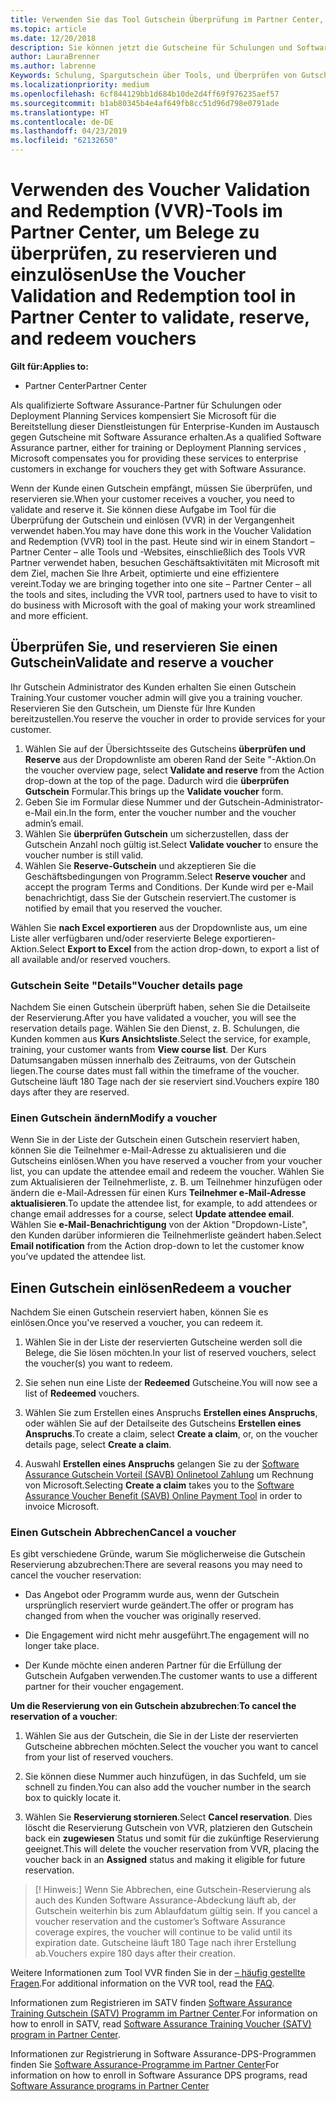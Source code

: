 ```yaml
---
title: Verwenden Sie das Tool Gutschein Überprüfung im Partner Center, für die Gutscheine für Schulungen und andere | Partner Center
ms.topic: article
ms.date: 12/20/2018
description: Sie können jetzt die Gutscheine für Schulungen und Software Assurance-Programme im Partner Center anfordern
author: LauraBrenner
ms.author: labrenne
Keywords: Schulung, Spargutschein über Tools, und Überprüfen von Gutschein, Software Assurance-Ansprüche, DPS, SATV
ms.localizationpriority: medium
ms.openlocfilehash: 6cf844129bb1d684b10de2d4ff69f976235aef57
ms.sourcegitcommit: b1ab80345b4e4af649fb8cc51d96d798e0791ade
ms.translationtype: HT
ms.contentlocale: de-DE
ms.lasthandoff: 04/23/2019
ms.locfileid: "62132650"
---
```

# <a name="use-the-voucher-validation-and-redemption-tool-in-partner-center-to-validate-reserve-and-redeem-vouchers"></a><span data-ttu-id="a4ee1-104">Verwenden des Voucher Validation and Redemption (VVR)-Tools im Partner Center, um Belege zu überprüfen, zu reservieren und einzulösen</span><span class="sxs-lookup"><span data-stu-id="a4ee1-104">Use the Voucher Validation and Redemption tool in Partner Center to validate, reserve, and redeem vouchers</span></span> 

<span data-ttu-id="a4ee1-105">**Gilt für:**</span><span class="sxs-lookup"><span data-stu-id="a4ee1-105">**Applies to:**</span></span>

- <span data-ttu-id="a4ee1-106">Partner Center</span><span class="sxs-lookup"><span data-stu-id="a4ee1-106">Partner Center</span></span>

<span data-ttu-id="a4ee1-107">Als qualifizierte Software Assurance-Partner für Schulungen oder Deployment Planning Services kompensiert Sie Microsoft für die Bereitstellung dieser Dienstleistungen für Enterprise-Kunden im Austausch gegen Gutscheine mit Software Assurance erhalten.</span><span class="sxs-lookup"><span data-stu-id="a4ee1-107">As a qualified Software Assurance partner, either for training or Deployment Planning services , Microsoft compensates you for providing these services to enterprise customers in exchange for vouchers they get with Software Assurance.</span></span>

<span data-ttu-id="a4ee1-108">Wenn der Kunde einen Gutschein empfängt, müssen Sie überprüfen, und reservieren sie.</span><span class="sxs-lookup"><span data-stu-id="a4ee1-108">When your customer receives a voucher, you need to validate and reserve it.</span></span> <span data-ttu-id="a4ee1-109">Sie können diese Aufgabe im Tool für die Überprüfung der Gutschein und einlösen (VVR) in der Vergangenheit verwendet haben.</span><span class="sxs-lookup"><span data-stu-id="a4ee1-109">You may have done this work in the Voucher Validation and Redemption (VVR) tool in the past.</span></span> <span data-ttu-id="a4ee1-110">Heute sind wir in einem Standort – Partner Center – alle Tools und -Websites, einschließlich des Tools VVR Partner verwendet haben, besuchen Geschäftsaktivitäten mit Microsoft mit dem Ziel, machen Sie Ihre Arbeit, optimierte und eine effizientere vereint.</span><span class="sxs-lookup"><span data-stu-id="a4ee1-110">Today we are bringing together into one site – Partner Center – all the tools and sites, including the VVR tool, partners used to have to visit to do business with Microsoft with the goal of making your work streamlined and more efficient.</span></span>

## <a name="validate-and-reserve-a-voucher"></a><span data-ttu-id="a4ee1-111">Überprüfen Sie, und reservieren Sie einen Gutschein</span><span class="sxs-lookup"><span data-stu-id="a4ee1-111">Validate and reserve a voucher</span></span>

<span data-ttu-id="a4ee1-112">Ihr Gutschein Administrator des Kunden erhalten Sie einen Gutschein Training.</span><span class="sxs-lookup"><span data-stu-id="a4ee1-112">Your customer voucher admin will give you a training voucher.</span></span> <span data-ttu-id="a4ee1-113">Reservieren Sie den Gutschein, um Dienste für Ihre Kunden bereitzustellen.</span><span class="sxs-lookup"><span data-stu-id="a4ee1-113">You reserve the voucher in order to provide services for your customer.</span></span>

1. <span data-ttu-id="a4ee1-114">Wählen Sie auf der Übersichtsseite des Gutscheins **überprüfen und Reserve** aus der Dropdownliste am oberen Rand der Seite "-Aktion.</span><span class="sxs-lookup"><span data-stu-id="a4ee1-114">On the voucher overview page, select **Validate and reserve** from the Action drop-down at the top of the page.</span></span> <span data-ttu-id="a4ee1-115">Dadurch wird die **überprüfen Gutschein** Formular.</span><span class="sxs-lookup"><span data-stu-id="a4ee1-115">This brings up the **Validate voucher** form.</span></span>
2. <span data-ttu-id="a4ee1-116">Geben Sie im Formular diese Nummer und der Gutschein-Administrator-e-Mail ein.</span><span class="sxs-lookup"><span data-stu-id="a4ee1-116">In the form, enter the voucher number and the voucher admin’s email.</span></span>
3. <span data-ttu-id="a4ee1-117">Wählen Sie **überprüfen Gutschein** um sicherzustellen, dass der Gutschein Anzahl noch gültig ist.</span><span class="sxs-lookup"><span data-stu-id="a4ee1-117">Select **Validate voucher** to ensure the voucher number is still valid.</span></span>
4. <span data-ttu-id="a4ee1-118">Wählen Sie **Reserve-Gutschein** und akzeptieren Sie die Geschäftsbedingungen von Programm.</span><span class="sxs-lookup"><span data-stu-id="a4ee1-118">Select **Reserve voucher** and accept the program Terms and Conditions.</span></span> <span data-ttu-id="a4ee1-119">Der Kunde wird per e-Mail benachrichtigt, dass Sie der Gutschein reserviert.</span><span class="sxs-lookup"><span data-stu-id="a4ee1-119">The customer is notified by email that you reserved the voucher.</span></span>

<span data-ttu-id="a4ee1-120">Wählen Sie **nach Excel exportieren** aus der Dropdownliste aus, um eine Liste aller verfügbaren und/oder reservierte Belege exportieren-Aktion.</span><span class="sxs-lookup"><span data-stu-id="a4ee1-120">Select **Export to Excel** from the action drop-down, to export a list of all available and/or reserved vouchers.</span></span>

### <a name="voucher-details-page"></a><span data-ttu-id="a4ee1-121">Gutschein Seite "Details"</span><span class="sxs-lookup"><span data-stu-id="a4ee1-121">Voucher details page</span></span>

<span data-ttu-id="a4ee1-122">Nachdem Sie einen Gutschein überprüft haben, sehen Sie die Detailseite der Reservierung.</span><span class="sxs-lookup"><span data-stu-id="a4ee1-122">After you have validated a voucher, you will see the reservation details page.</span></span> <span data-ttu-id="a4ee1-123">Wählen Sie den Dienst, z. B. Schulungen, die Kunden kommen aus **Kurs Ansichtsliste**.</span><span class="sxs-lookup"><span data-stu-id="a4ee1-123">Select the service, for example, training, your customer wants from **View course list**.</span></span>
<span data-ttu-id="a4ee1-124">Der Kurs Datumsangaben müssen innerhalb des Zeitraums, von der Gutschein liegen.</span><span class="sxs-lookup"><span data-stu-id="a4ee1-124">The course dates must fall within the timeframe of the voucher.</span></span> <span data-ttu-id="a4ee1-125">Gutscheine läuft 180 Tage nach der sie reserviert sind.</span><span class="sxs-lookup"><span data-stu-id="a4ee1-125">Vouchers expire 180 days after they are reserved.</span></span>

### <a name="modify-a-voucher"></a><span data-ttu-id="a4ee1-126">Einen Gutschein ändern</span><span class="sxs-lookup"><span data-stu-id="a4ee1-126">Modify a voucher</span></span>

<span data-ttu-id="a4ee1-127">Wenn Sie in der Liste der Gutschein einen Gutschein reserviert haben, können Sie die Teilnehmer e-Mail-Adresse zu aktualisieren und die Gutscheins einlösen.</span><span class="sxs-lookup"><span data-stu-id="a4ee1-127">When you have reserved a voucher from your voucher list, you can update the attendee email and redeem the voucher.</span></span> <span data-ttu-id="a4ee1-128">Wählen Sie zum Aktualisieren der Teilnehmerliste, z. B. um Teilnehmer hinzufügen oder ändern die e-Mail-Adressen für einen Kurs **Teilnehmer e-Mail-Adresse aktualisieren**.</span><span class="sxs-lookup"><span data-stu-id="a4ee1-128">To update the attendee list, for example, to add attendees or change email addresses for a course, select **Update attendee email**.</span></span> <span data-ttu-id="a4ee1-129">Wählen Sie **e-Mail-Benachrichtigung** von der Aktion "Dropdown-Liste", den Kunden darüber informieren die Teilnehmerliste geändert haben.</span><span class="sxs-lookup"><span data-stu-id="a4ee1-129">Select **Email notification** from the Action drop-down to let the customer know you’ve updated the attendee list.</span></span>

## <a name="redeem-a-voucher"></a><span data-ttu-id="a4ee1-130">Einen Gutschein einlösen</span><span class="sxs-lookup"><span data-stu-id="a4ee1-130">Redeem a voucher</span></span>

<span data-ttu-id="a4ee1-131">Nachdem Sie einen Gutschein reserviert haben, können Sie es einlösen.</span><span class="sxs-lookup"><span data-stu-id="a4ee1-131">Once you've reserved a voucher, you can redeem it.</span></span> 

1. <span data-ttu-id="a4ee1-132">Wählen Sie in der Liste der reservierten Gutscheine werden soll die Belege, die Sie lösen möchten.</span><span class="sxs-lookup"><span data-stu-id="a4ee1-132">In your list of reserved vouchers, select the voucher(s) you want to redeem.</span></span> 
2. <span data-ttu-id="a4ee1-133">Sie sehen nun eine Liste der **Redeemed** Gutscheine.</span><span class="sxs-lookup"><span data-stu-id="a4ee1-133">You will now see a list of **Redeemed** vouchers.</span></span>

4. <span data-ttu-id="a4ee1-134">Wählen Sie zum Erstellen eines Anspruchs **Erstellen eines Anspruchs**, oder wählen Sie auf der Detailseite des Gutscheins **Erstellen eines Anspruchs**.</span><span class="sxs-lookup"><span data-stu-id="a4ee1-134">To create a claim, select **Create a claim**, or, on the voucher details page, select **Create a claim**.</span></span>

5. <span data-ttu-id="a4ee1-135">Auswahl **Erstellen eines Anspruchs** gelangen Sie zu der [Software Assurance Gutschein Vorteil (SAVB) Onlinetool Zahlung](https://planningservices.partners.extranet.microsoft.com/en/Pages/getpaid.aspx) um Rechnung von Microsoft.</span><span class="sxs-lookup"><span data-stu-id="a4ee1-135">Selecting **Create a claim** takes you to the [Software Assurance Voucher Benefit (SAVB) Online Payment Tool](https://planningservices.partners.extranet.microsoft.com/en/Pages/getpaid.aspx) in order to invoice Microsoft.</span></span>


### <a name="cancel-a-voucher"></a><span data-ttu-id="a4ee1-136">Einen Gutschein Abbrechen</span><span class="sxs-lookup"><span data-stu-id="a4ee1-136">Cancel a voucher</span></span>

<span data-ttu-id="a4ee1-137">Es gibt verschiedene Gründe, warum Sie möglicherweise die Gutschein Reservierung abzubrechen:</span><span class="sxs-lookup"><span data-stu-id="a4ee1-137">There are several reasons you may need to cancel the voucher reservation:</span></span>

- <span data-ttu-id="a4ee1-138">Das Angebot oder Programm wurde aus, wenn der Gutschein ursprünglich reserviert wurde geändert.</span><span class="sxs-lookup"><span data-stu-id="a4ee1-138">The offer or program has changed from when the voucher was originally reserved.</span></span>

- <span data-ttu-id="a4ee1-139">Die Engagement wird nicht mehr ausgeführt.</span><span class="sxs-lookup"><span data-stu-id="a4ee1-139">The engagement will no longer take place.</span></span>

- <span data-ttu-id="a4ee1-140">Der Kunde möchte einen anderen Partner für die Erfüllung der Gutschein Aufgaben verwenden.</span><span class="sxs-lookup"><span data-stu-id="a4ee1-140">The customer wants to use a different partner for their voucher engagement.</span></span>

<span data-ttu-id="a4ee1-141">**Um die Reservierung von ein Gutschein abzubrechen**:</span><span class="sxs-lookup"><span data-stu-id="a4ee1-141">**To cancel the reservation of a voucher**:</span></span>

1. <span data-ttu-id="a4ee1-142">Wählen Sie aus der Gutschein, die Sie in der Liste der reservierten Gutscheine abbrechen möchten.</span><span class="sxs-lookup"><span data-stu-id="a4ee1-142">Select the voucher you want to cancel from your list of reserved vouchers.</span></span>

2. <span data-ttu-id="a4ee1-143">Sie können diese Nummer auch hinzufügen, in das Suchfeld, um sie schnell zu finden.</span><span class="sxs-lookup"><span data-stu-id="a4ee1-143">You can also add the voucher number in the search box to quickly locate it.</span></span> 

3. <span data-ttu-id="a4ee1-144">Wählen Sie **Reservierung stornieren**.</span><span class="sxs-lookup"><span data-stu-id="a4ee1-144">Select **Cancel reservation**.</span></span> <span data-ttu-id="a4ee1-145">Dies löscht die Reservierung Gutschein von VVR, platzieren den Gutschein back ein **zugewiesen** Status und somit für die zukünftige Reservierung geeignet.</span><span class="sxs-lookup"><span data-stu-id="a4ee1-145">This will delete the voucher reservation from VVR, placing the voucher back in an **Assigned** status and making it eligible for future reservation.</span></span>

>[! Hinweis:]<span data-ttu-id="a4ee1-146"> Wenn Sie Abbrechen, eine Gutschein-Reservierung als auch des Kunden Software Assurance-Abdeckung läuft ab, der Gutschein weiterhin bis zum Ablaufdatum gültig sein.</span><span class="sxs-lookup"><span data-stu-id="a4ee1-146"> If you cancel a voucher reservation and the customer’s Software Assurance coverage expires, the voucher will continue to be valid until its expiration date.</span></span> <span data-ttu-id="a4ee1-147">Gutscheine läuft 180 Tage nach ihrer Erstellung ab.</span><span class="sxs-lookup"><span data-stu-id="a4ee1-147">Vouchers expire 180 days after their creation.</span></span>

<span data-ttu-id="a4ee1-148">Weitere Informationen zum Tool VVR finden Sie in der [– häufig gestellte Fragen](vvr-faq.md).</span><span class="sxs-lookup"><span data-stu-id="a4ee1-148">For additional information on the VVR tool, read the [FAQ](vvr-faq.md).</span></span>

<span data-ttu-id="a4ee1-149">Informationen zum Registrieren im SATV finden [Software Assurance Training Gutschein (SATV) Programm im Partner Center](software-assurance-satv.md).</span><span class="sxs-lookup"><span data-stu-id="a4ee1-149">For information on how to enroll in SATV, read [Software Assurance Training Voucher (SATV) program in Partner Center](software-assurance-satv.md).</span></span>

<span data-ttu-id="a4ee1-150">Informationen zur Registrierung in Software Assurance-DPS-Programmen finden Sie [Software Assurance-Programme im Partner Center](software-assurance-dps.md)</span><span class="sxs-lookup"><span data-stu-id="a4ee1-150">For information on how to enroll in Software Assurance DPS programs, read [Software Assurance programs in Partner Center](software-assurance-dps.md)</span></span>

